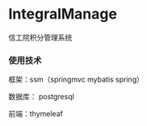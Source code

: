 # IntegralManage
信工院积分管理系统

### 使用技术
框架：ssm（springmvc mybatis spring）

数据库： postgresql

前端：thymeleaf

